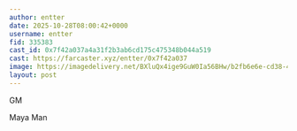 ```yaml
---
author: entter
date: 2025-10-28T08:00:42+0000
username: entter
fid: 335383
cast_id: 0x7f42a037a4a31f2b3ab6cd175c475348b044a519
cast: https://farcaster.xyz/entter/0x7f42a037
image: https://imagedelivery.net/BXluQx4ige9GuW0Ia56BHw/b2fb6e6e-cd38-4bc1-705b-5e71e4f2de00/original
layout: post
---
```

GM   
  
Maya Man  

<img src='https://imagedelivery.net/BXluQx4ige9GuW0Ia56BHw/b2fb6e6e-cd38-4bc1-705b-5e71e4f2de00/original' alt='' referrerpolicy='no-referrer'/>